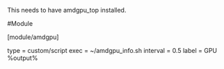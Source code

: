 This needs to have amdgpu_top installed.

#Module

[module/amdgpu]

type = custom/script
exec = ~/amdgpu_info.sh
interval = 0.5
label = GPU %output%
